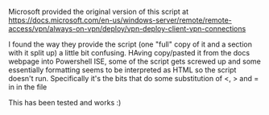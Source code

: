 Microsoft provided the original version of this script at https://docs.microsoft.com/en-us/windows-server/remote/remote-access/vpn/always-on-vpn/deploy/vpn-deploy-client-vpn-connections

I found the way they provide the script (one "full" copy of it and a section with it split up) a little bit confusing.  HAving copy/pasted it from the docs webpage into Powershell ISE, some of the script gets screwed up and some essentially formatting seems to be interpreted as HTML so the script doesn't run.  Specifically it's the bits that do some substitution of <, > and = in in the file

This has been tested and works :)
